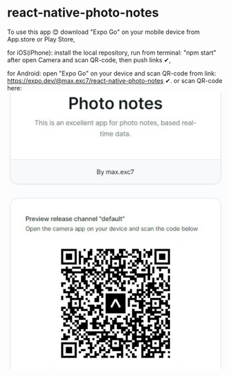 # react-native-photo-notes

To use this app 😊 download "Expo Go" on your mobile device from App.store or Play Store,

for iOS(iPhone):
install the local repository, run from terminal: "npm start" after
open Camera and scan QR-code, then push links ✔,

for Android:
open "Expo Go" on your device and scan QR-code from link:
https://expo.dev/@max.exc7/react-native-photo-notes
✔.
or scan QR-code here:
![QR-code for Andriod](https://github.com/maxexc/react-native-photo-notes/blob/main/QR_code_android.jpg)
